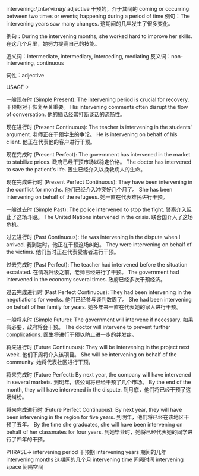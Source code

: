 intervening:/ˌɪntərˈviːnɪŋ/
adjective
干预的，介于其间的
coming or occurring between two times or events; happening during a period of time
例句：The intervening years saw many changes.  这期间的几年发生了很多变化。

例句：During the intervening months, she worked hard to improve her skills. 在这几个月里，她努力提高自己的技能。

近义词：intermediate, intermediary, interceding, mediating
反义词：non-intervening, continuous

词性：adjective


USAGE->

一般现在时 (Simple Present):
The intervening period is crucial for recovery.  干预期对于恢复至关重要。
His intervening comments often disrupt the flow of conversation. 他的插话经常打断谈话的流畅性。


现在进行时 (Present Continuous):
The teacher is intervening in the students' argument. 老师正在干预学生的争论。
He is intervening on behalf of his client. 他正在代表他的客户进行干预。


现在完成时 (Present Perfect):
The government has intervened in the market to stabilize prices. 政府已经干预市场以稳定价格。
The doctor has intervened to save the patient's life. 医生已经介入以挽救病人的生命。


现在完成进行时 (Present Perfect Continuous):
They have been intervening in the conflict for months. 他们已经介入冲突好几个月了。
She has been intervening on behalf of the refugees. 她一直在代表难民进行干预。


一般过去时 (Simple Past):
The police intervened to stop the fight. 警察介入阻止了这场斗殴。
The United Nations intervened in the crisis. 联合国介入了这场危机。


过去进行时 (Past Continuous):
He was intervening in the dispute when I arrived. 我到达时，他正在干预这场纠纷。
They were intervening on behalf of the victims. 他们当时正在代表受害者进行干预。


过去完成时 (Past Perfect):
The teacher had intervened before the situation escalated. 在情况升级之前，老师已经进行了干预。
The government had intervened in the economy several times. 政府已经多次干预经济。


过去完成进行时 (Past Perfect Continuous):
They had been intervening in the negotiations for weeks. 他们已经参与谈判数周了。
She had been intervening on behalf of her family for years. 她多年来一直在代表她的家人进行干预。


一般将来时 (Simple Future):
The government will intervene if necessary. 如果有必要，政府将会干预。
The doctor will intervene to prevent further complications. 医生将进行干预以防止进一步的并发症。


将来进行时 (Future Continuous):
They will be intervening in the project next week.  他们下周将介入该项目。
She will be intervening on behalf of the community. 她将代表社区进行干预。


将来完成时 (Future Perfect):
By next year, the company will have intervened in several markets. 到明年，该公司将已经干预了几个市场。
By the end of the month, they will have intervened in the dispute. 到月底，他们将已经干预了这场纠纷。


将来完成进行时 (Future Perfect Continuous):
By next year, they will have been intervening in the region for five years. 到明年，他们将已经在该地区干预了五年。
By the time she graduates, she will have been intervening on behalf of her classmates for four years. 到她毕业时，她将已经代表她的同学进行了四年的干预。



PHRASE->
intervening period  干预期
intervening years  期间的几年
intervening months  这期间的几个月
intervening time  间隔时间
intervening space  间隔空间

